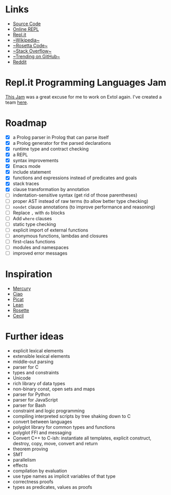 # Links

- [Source Code](https://github.com/extollers/extol)
- [Online REPL](https://extol.extollers.repl.run/)
- [Repl.it](https://repl.it/github/extollers/extol)
- [~Wikipedia~](https://en.wikipedia.org/wiki/Extol_(programming_language))
- [~Rosetta Code~](https://rosettacode.org/wiki/Category:Extol)
- [~Stack Overflow~](https://stackoverflow.com/questions/tagged/extol)
- [~Trending on GitHub~](https://github.com/trending/extol)
- [Reddit](https://www.reddit.com/r/extollers/)

# Repl.it Programming Languages Jam

[This Jam](https://blog.repl.it/langjam) was a great excuse for me to work on Extol again. I've created a team [here](https://repl.it/@Extollers).

# Roadmap

- [x] a Prolog parser in Prolog that can parse itself
- [x] a Prolog generator for the parsed declarations
- [x] runtime type and contract checking
- [x] a REPL
- [x] syntax improvements
- [x] Emacs mode
- [x] include statement
- [x] functions and expressions instead of predicates and goals
- [x] stack traces
- [x] clause transformation by annotation
- [ ] indentation-sensitive syntax (get rid of those parentheses)
- [ ] proper AST instead of raw terms (to allow better type checking)
- [ ] `nondet` clause annotations (to improve performance and reasoning)
- [ ] Replace `,` with `do` blocks
- [ ] Add `where` clauses
- [ ] static type checking
- [ ] explicit import of external functions
- [ ] anonymous functions, lambdas and closures
- [ ] first-class functions
- [ ] modules and namespaces
- [ ] improved error messages

# Inspiration

- [Mercury](http://www.mercurylang.org/)
- [Ciao](https://ciao-lang.org/)
- [Picat](http://picat-lang.org/)
- [Lean](https://leanprover.github.io/)
- [Rosette](https://docs.racket-lang.org/rosette-guide/index.html)
- [Cecil](http://projectsweb.cs.washington.edu/research/projects/cecil/www/Release/index.html)

# Further ideas

- explicit lexical elements
- extensible lexical elements
- middle-out parsing
- parser for C
- types and constraints
- Unicode
- rich library of data types
- non-binary const, open sets and maps
- parser for Python
- parser for JavaScript
- parser for Bash
- constraint and logic programming
- compiling interpreted scripts by tree shaking down to C
- convert between languages
- polyglot library for common types and functions
- polyglot FFI and messaging
- Convert C++ to C-ish: instantiate all templates, explicit construct, destroy, copy, move, convert and return
- theorem proving
- SMT
- parallelism
- effects
- compilation by evaluation
- use type names as implicit variables of that type
- correctness proofs
- types as predicates, values as proofs